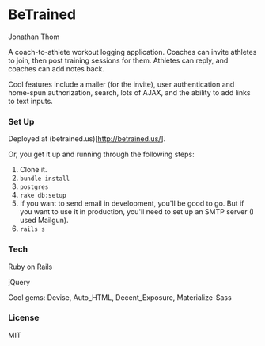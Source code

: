 # BeTrained

Jonathan Thom

A coach-to-athlete workout logging application. Coaches can invite athletes to join, then post training sessions for them. Athletes can reply, and coaches can add notes back.

Cool features include a mailer (for the invite), user authentication and home-spun authorization, search, lots of AJAX, and the ability to add links to text inputs.

### Set Up

Deployed at (betrained.us)[http://betrained.us/].

Or, you get it up and running through the following steps:
1. Clone it.
2. ```bundle install```
3. ```postgres```
4. ```rake db:setup```
5. If you want to send email in development, you'll be good to go. But if you want to use it in production, you'll need to set up an SMTP server (I used Mailgun).
6. ```rails s```

### Tech

Ruby on Rails

jQuery

Cool gems: Devise, Auto_HTML, Decent_Exposure, Materialize-Sass

### License

MIT
